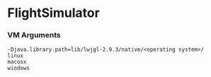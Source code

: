 # FlightSimulator

### VM Arguments
```
-Djava.library.path=lib/lwjgl-2.9.3/native/<operating system>/
linux
macosx
windows
```
